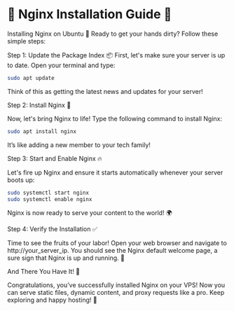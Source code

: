 # 🎉 Nginx Installation Guide 🎉

Installing Nginx on Ubuntu 🐧
Ready to get your hands dirty? Follow these simple steps:

Step 1: Update the Package Index 📦
First, let's make sure your server is up to date. Open your terminal and type:

```bash
sudo apt update
```

Think of this as getting the latest news and updates for your server!

Step 2: Install Nginx 🚀

Now, let's bring Nginx to life! Type the following command to install Nginx:

```bash
sudo apt install nginx
```

It’s like adding a new member to your tech family!

Step 3: Start and Enable Nginx 🔥

Let's fire up Nginx and ensure it starts automatically whenever your server boots up:

```bash
sudo systemctl start nginx
sudo systemctl enable nginx
```

Nginx is now ready to serve your content to the world! 🌍

Step 4: Verify the Installation ✅

Time to see the fruits of your labor! Open your web browser and navigate to http://your_server_ip. You should see the Nginx default welcome page, a sure sign that Nginx is up and running. 🎉

And There You Have It! 🎊

Congratulations, you’ve successfully installed Nginx on your VPS! Now you can serve static files, dynamic content, and proxy requests like a pro. Keep exploring and happy hosting! 🥳
